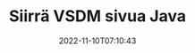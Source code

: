 ---
############################# Static ############################
layout: "auto-gen-merger"
date: 2022-11-10T07:10:43
draft: false
otherformats: docx dot dotm dotx epub html mht mhtml odp ods odt one otp ott pdf pps

############################# Head ############################
head_title: "Siirrä VSDM sivua Java"
head_description: "Siirrä VSDM-asiakirjan sivuja Java:ssa mihin tahansa kohtaan käyttämällä asiakirjojen yhdistämissovellusliittymää."

############################# Header ############################
title: "Siirrä VSDM sivua Java"
description: "Siirrä VSDM sivua muutamalla rivillä Java-koodia."
bg_image: "https://cms.admin.containerize.com/templates/aspose/App_Themes/V3/images/bg/header1.png"
bg_overlay: false
button:
    enable: true
    icon: "fas fa-arrow-down"
    label: "Lataa ilmainen kokeiluversio"
    link: "https://downloads.groupdocs.com/merger/java"

############################# SubMenu ############################
submenu:
    enable: true

    left:
        img_alt: "GroupDocs.Merger for Java"
        image: "https://cms.admin.containerize.com/templates/groupdocs/images/product-logos/90x90-noborder/groupdocs-merger-java.png"
        product: "GroupDocs.Merger"
        platform: "Java"

    middle:
        button:

            # button loop
            - link: "https://apireference.groupdocs.com/merger/java"
              text: "API-viite"

            # button loop
            - link: "https://github.com/groupdocs-merger"
              text: "Esimerkkejä koodista"

            # button loop
            - link: "https://products.groupdocs.app/merger/family"
              text: "Live-demoja"

            # button loop
            - link: "https://purchase.groupdocs.com/pricing/merger/java"
              text: "Hinnoittelu"

    right:
        link_download: "https://downloads.groupdocs.com/merger"
        link_learn: "https://docs.groupdocs.com/merger/java"
        link_buy: "https://purchase.groupdocs.com"

############################# About ############################
about:
    enable: true
    title: "Tietoja GroupDocs.Merger for Java API:sta"
    content: |
        [GroupDocs.Merger for Java](/fi/merger/java/) tarjoaa yksinkertaisen ratkaisun turvallisesti yhdistää ja jakaa useiden dokumenttimuotojen välillä, mukaan lukien PDF, Microsoft Office (Word, Excel, PowerPoint , OneNote), OpenDocument, HTML, kuvat ja monet muut Java-sovelluksissa. Lisäämällä vain muutaman rivin koodia voit suorittaa useita dokumenttitoimintoja, kuten siirtää, poistaa, kiertää, vaihtaa, purkaa tai muuttaa asiakirjan sivujen suuntaa. Asiakirjojen yhdistämissovellusliittymä tukee myös asiakirjasivujen esikatselua kuvana asiakirjan rakenteen, muotoilun ja sivun sisällön analysoimiseksi.
        
        GroupDocs.Merger API on oikea valinta yritysratkaisuille, jotka tarvitsevat tiedostosivujen siirtoominaisuuksia. Näitä sovellusliittymiä tuetaan hyvin kaikissa tärkeimmissä käyttöjärjestelmissä ja alustoissa, mukaan lukien J2SE 7.0 (1.7), J2SE 8.0 (1.8), Java 10.

############################# Steps ############################
steps:
    enable: true
    title_left: "Siirrä VSDM tiedostosivua tuotteessa Java"
    content_left: |
        [GroupDocs.Merger for Java](/fi/merger/java/) tekee Java-kehittäjien helpoksi siirtää sivuja VSDM-tiedostossa muutaman helpon vaiheen avulla .
        
        * Alusta **MoveOptions** määrittääksesi nykyiset ja uudet sivunumerot.
        * Luo uusi esiintymä **Merger** ja anna lähdedokumentin polku rakentajaparametriksi.
        * Kutsu **movePage** ja välitä **MoveOptions**-objekti.
        * Soita **Save** ja määritä tiedostopolku tuloksena olevan asiakirjan tallentamiseksi.

    title_right: "Laitteistovaatimukset"
    content_right: |
        GroupDocs.Merger for Java API-liittymiä tuetaan kaikilla tärkeimmillä alustoilla ja käyttöjärjestelmillä. Ennen kuin suoritat alla olevan koodin, varmista, että sinulla on seuraavat edellytykset asennettuna järjestelmääsi.

        * Käyttöjärjestelmät: Microsoft Windows, Linux, MacOS
        * Kehitysympäristöt: NetBeans, IntelliJ IDEA, Eclipse
        * Kehykset: J2SE 7.0 (1.7), J2SE 8.0 (1.8), Java 10
        * Lataa tuotteen GroupDocs.Merger for Java uusin versio osoitteesta [Maven](https://repository.groupdocs.com/webapp/#/artifacts/browse/tree/General/repo/com/groupdocs/groupdocs-merger)
         
    code: |
     {{% merger/additional-styles %}}
     {{< merger/code-merger title="Kuinka siirtää VSDM tiedostosivua käyttämällä Java esimerkkikoodia">}}

        ```java    
        // Siirrä VSDM tiedostosivua GroupDocs.Merger API:lla
        int pageNumber = 6;
        int newPageNumber = 1;

        // Alusta MoveOptions-luokka määrittääksesi nykyiset ja uudet sivunumerot
        MoveOptions moveOptions = new MoveOptions(pageNumber, newPageNumber);

        // Toteuta yhdistäminen syötteellä VSDM
        Merger merger = new Merger("input.vsdm");

        // Kutsu movePage-metodi ja välitä MoveOptions-objekti sille
        merger.movePage(moveOptions);
    
        // Kutsu tallennustapa ja välitä haluttu tiedostopolku tulosteen tallentamiseksi
        merger.save("output.vsdm");
        ```
     {{< /merger/code-merger >}}

############################# Demos ############################
demos:
    enable: true
    title: "Live-esittelyt - Siirrä VSDM sivua verkkoon"
    content: |
       Siirrä VSDM tiedostosivua heti käymällä [GroupDocs.Merger Live Demos](https://products.groupdocs.app/splitter/move-pages/vsdm) -sivustolla.
       Live-demolla on seuraavat edut.
        
############################# About Formats ############################
about_formats:
    enable: true

############################# More Formats ############################
more_formats:
    enable: true
    title: "Siirrä muiden asiakirjamuotojen sivuja"
    content: |
        Java dokumentoi yhdistämis- ja split-sovellusliittymän tiedostomuodoille ja kuville. Siirrä joitain suosittuja tiedostomuotoja alla kuvatulla tavalla.

############################# Back to top ###############################
back_to_top:
    enable: true
---